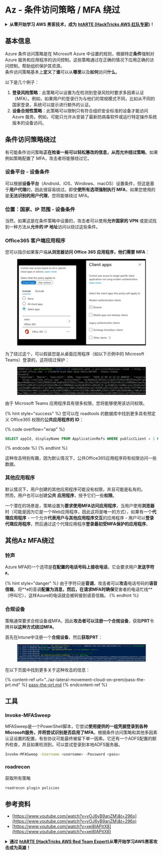 # Az - 条件访问策略 / MFA 绕过

<details>

<summary><strong>从零开始学习 AWS 黑客技术，成为</strong> <a href="https://training.hacktricks.xyz/courses/arte"><strong>htARTE (HackTricks AWS 红队专家)</strong></a><strong>！</strong></summary>

支持 HackTricks 的其他方式：

* 如果您希望在 **HackTricks 中看到您的公司广告** 或 **下载 HackTricks 的 PDF**，请查看[**订阅计划**](https://github.com/sponsors/carlospolop)！
* 获取 [**官方 PEASS & HackTricks 商品**](https://peass.creator-spring.com)
* 发现 [**PEASS 家族**](https://opensea.io/collection/the-peass-family)，我们独家的 [**NFT 集合**](https://opensea.io/collection/the-peass-family)
* **加入** 💬 [**Discord 群组**](https://discord.gg/hRep4RUj7f) 或 [**telegram 群组**](https://t.me/peass) 或在 **Twitter** 🐦 上**关注**我 [**@carlospolopm**](https://twitter.com/carlospolopm)**。**
* **通过向** [**HackTricks**](https://github.com/carlospolop/hacktricks) 和 [**HackTricks Cloud**](https://github.com/carlospolop/hacktricks-cloud) github 仓库提交 PR 来分享您的黑客技巧。

</details>

## 基本信息

Azure 条件访问策略是在 Microsoft Azure 中设置的规则，根据特定**条件**强制对 Azure 服务和应用程序的访问控制。这些策略通过在正确的情况下应用正确的访问控制，帮助组织保护其资源。\
条件访问策略基本上**定义**了**谁**可以从**哪里**以及**如何**访问**什么**。

以下是几个例子：

1. **登录风险策略**：此策略可以设置为在检测到登录风险时要求多因素认证（MFA）。例如，如果用户的登录行为与他们的常规模式不同，比如从不同的国家登录，系统可以提示进行额外的认证。
2. **设备合规性策略**：此策略可以限制只有符合组织安全标准的设备才能访问 Azure 服务。例如，可能只允许从安装了最新防病毒软件或运行特定操作系统版本的设备访问。

## 条件访问策略绕过

有可能条件访问策略**正在检查一些可以轻松篡改的信息，从而允许绕过策略**。如果例如策略配置了 MFA，攻击者将能够绕过它。

### 设备平台 - 设备条件

可以根据**设备平台**（Android、iOS、Windows、macOS）设置条件，但这是基于**用户代理**的，因此很容易绕过。即使**使所有选项强制执行 MFA**，如果您使用的是**无法识别的用户代理**，您将能够绕过 MFA。

### 位置：国家、IP 范围 - 设备条件

当然，如果这是在条件策略中设置的，攻击者可以使用**允许国家的 VPN** 或尝试找到一种方法从**允许的 IP 地址**访问以绕过这些条件。

### Office365 客户端应用程序

您可以指示如果客户端**从浏览器访问 Office 365 应用程序，他们需要 MFA**：

<figure><img src="../../../.gitbook/assets/image (129).png" alt=""><figcaption></figcaption></figure>

为了绕过这个，可以假装您是从桌面应用程序（如以下示例中的 Microsoft Teams）登录的，这将绕过保护：

<figure><img src="../../../.gitbook/assets/image (130).png" alt=""><figcaption></figcaption></figure>

由于 Microsoft Teams 应用程序具有很多权限，您将能够使用该访问权限。

{% hint style="success" %}
您可以在 roadtools 的数据库中找到更多具有预定义 Office365 权限的**公共应用程序的 ID**：

{% code overflow="wrap" %}
```sql
SELECT appId, displayName FROM ApplicationRefs WHERE publicCLient = 1 ORDER BY displayName ASC
```
{% endcode %}
{% endhint %}

这种攻击特别有趣，因为默认情况下，公共Office365应用程序将有权限访问一些数据。

### 其他应用程序

默认情况下，用户创建的其他应用程序可能没有权限，并且可能是私有的。\
然而，用户也可以创建**公共** **应用程序**，授予它们一些**权限**。

一个潜在的场景是，策略设置为**要求使用MFA访问应用程序**，当用户使用**浏览器**时（可能是因为它是一个Web应用程序，因此这将是唯一的方式），如果有一个**代理应用程序** - 一个允许**代表用户与其他应用程序交互**的应用程序 - 用户可以**登录代理应用程序**，然后通过这个代理应用程序**登录最初受MFA保护的应用程序**。

## 其他Az MFA绕过

### 铃声

Azure MFA的一个选项是**在配置的电话号码上接收电话**，它会要求用户**发送字符`#`**。

{% hint style="danger" %}
由于字符只是**音调**，攻击者可以**攻击**电话号码的**语音信箱**，将**`#`的音调**配置为消息，然后，在请求MFA时确保**受害者的电话忙线**（呼叫它），这样Azure的电话就会被转接到语音信箱。
{% endhint %}

### 合规设备

策略通常要求合规设备或MFA，因此**攻击者可以注册一个合规设备**，获取**PRT**令牌并**以这种方式绕过MFA**。

首先在Intune中注册一个**合规设备**，然后**获取PRT**：

<figure><img src="../../../.gitbook/assets/image (131).png" alt=""><figcaption></figcaption></figure>

在以下页面中找到更多关于这种攻击的信息：

{% content-ref url="../az-lateral-movement-cloud-on-prem/pass-the-prt.md" %}
[pass-the-prt.md](../az-lateral-movement-cloud-on-prem/pass-the-prt.md)
{% endcontent-ref %}

## 工具

### Invoke-MFASweep

MFASweep是一个PowerShell脚本，它尝试**使用提供的一组凭据登录到各种Microsoft服务，并将尝试识别是否启用了MFA**。根据条件访问策略和其他多因素认证设置的配置，有些协议可能最终被留下单一因素。它还有一个ADFS配置的额外检查，并且如果检测到，可以尝试登录到本地ADFS服务器。
```bash
Invoke-MFASweep -Username <username> -Password <pass>
```
### roadrecon

获取所有策略
```bash
roadrecon plugin policies
```
## 参考资料

* [https://www.youtube.com/watch?v=yOJ6yB9anZM\&t=296s](https://www.youtube.com/watch?v=yOJ6yB9anZM\&t=296s)
* [https://www.youtube.com/watch?v=xei8lAPitX8](https://www.youtube.com/watch?v=xei8lAPitX8)

<details>

<summary><strong>通过</strong> <a href="https://training.hacktricks.xyz/courses/arte"><strong>htARTE (HackTricks AWS Red Team Expert)</strong></a><strong>从零开始学习AWS黑客攻击成为英雄！</strong></summary>

其他支持HackTricks的方式：

* 如果您想在**HackTricks中看到您的公司广告**或**下载HackTricks的PDF版本**，请查看[**订阅计划**](https://github.com/sponsors/carlospolop)！
* 获取[**官方的PEASS & HackTricks商品**](https://peass.creator-spring.com)
* 发现[**PEASS家族**](https://opensea.io/collection/the-peass-family)，我们独家的[**NFTs系列**](https://opensea.io/collection/the-peass-family)
* **加入** 💬 [**Discord群组**](https://discord.gg/hRep4RUj7f) 或 [**telegram群组**](https://t.me/peass) 或在 **Twitter** 🐦 上**关注**我 [**@carlospolopm**](https://twitter.com/carlospolopm)**。**
* **通过向** [**HackTricks**](https://github.com/carlospolop/hacktricks) 和 [**HackTricks Cloud**](https://github.com/carlospolop/hacktricks-cloud) github仓库提交PR来分享您的黑客技巧。

</details>
